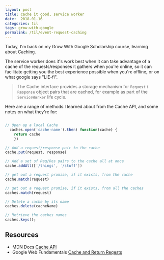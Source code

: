 ```yaml
---
layout: post
title: cache it good, service worker
date:  2018-01-16
categories: til
tags: grow-with-google
permalink: /til/event-request-caching
---
```


Today, I'm back on my Grow With Google Scholarship course, learning about Caching.

The service worker does it's work best when it can take advantage of a cache of the requests/responses it gathers when you're online, so it can facilitate getting you the best experience possible when you're offline, or on what google says "LIE-fi".

> The Cache interface provides a storage mechanism for `Request` / `Response` object pairs that are cached, for example as part of the `ServiceWorker` life cycle.

Here are a range of methods I learned about from the Cache API, and some notes on what they're for:

```js

// Open up a local Cache
  caches.open('cache-name').then( function(cache) {
    return cache
    })

// Add a request/response pair to the cache
cache.put(request, response)

// Add a set of Req/Res pairs to the cache all at once
cache.addAll(['/things', '/stuff'])

// get out a request promise, if it exists, from the cache
cache.match(request)

// get out a request promise, if it exists, from all the caches
caches.match(request)

// Delete a cache by its name
caches.delete(cacheName)

// Retrieve the caches names
caches.keys();

```

## Resources
- MDN Docs [Cache API](https://developer.mozilla.org/en-US/docs/Web/API/Cache)
- Google Web Fundamentals [Cache and Return Reqests](https://developers.google.com/web/fundamentals/primers/service-workers/#cache_and_return_requests)
